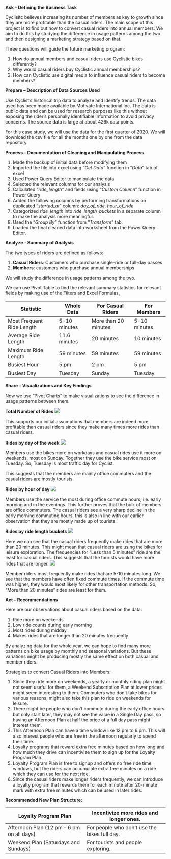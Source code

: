 **Ask – Defining the Business Task**

Cyclisitc believes increasing its number of members as key to growth since they are more profitable than the casual riders. The main scope of this project is to find out how to convert casual riders into annual members. We aim to do this by studying the difference in usage patterns among the two and then designing a marketing strategy based on that.

Three questions will guide the future marketing program:

1. How do annual members and casual riders use Cyclistic bikes differently?
2. Why would casual riders buy Cyclistic annual memberships?
3. How can Cyclistic use digital media to influence casual riders to become members?

**Prepare – Description of Data Sources Used**

Use Cyclist’s historical trip data to analyze and identify trends. The data used has been made available by Motivate International Inc. The data is public data and can be used for research purposes like this without exposing the rider’s personally identifiable information to avoid privacy concerns. The source data is large at about 426k data points.

For this case study, we will use the data for the first quarter of 2020. We will download the csv file for all the months one by one from the data repository.

**Process – Documentation of Cleaning and Manipulating Process**

1. Made the backup of initial data before modifying them
2. Imported the file into excel using “_Get Data_” function in “_Data_” tab of excel
3. Used Power Query Editor to manipulate the data
4. Selected the relevant columns for our analysis
5. Calculated “_ride_length”_ and fields using “_Custom Column_” function in Power Query
6. Added the following columns by performing transformations on duplicated “_started_at_” column: _day_of_ride, hour_of_ride_
7. Categorized _ride_length_ into _ride_length_buckets_ in a separate column to make the analysis more meaningful.
8. Used the “_Group By”_ function from “_Transform”_ tab.
9. Loaded the final cleaned data into worksheet from the Power Query Editor.

**Analyze – Summary of Analysis**

The two types of riders are defined as follows:

1. **Casual Riders**: Customers who purchase single-ride or full-day passes
2. **Members**: customers who purchase annual memberships

We will study the difference in usage patterns among the two.

We can use Pivot Table to find the relevant summary statistics for relevant fields by making use of the Filters and Excel Formulas,

| **Statistic** | **Whole Data** | **For Casual Riders** | **For Members** |
| --- | --- | --- | --- |
| Most Frequent Ride Length | 5-10 minutes | More than 20 minutes | 5-10 minutes |
| Average Ride Length | 11.6 minutes | 20 minutes | 10 minutes |
| Maximum Ride Length | 59 minutes | 59 minutes | 59 minutes |
| Busiest Hour | 5 pm | 2 pm | 5 pm |
| Busiest Day | Tuesday | Sunday | Tuesday |

**Share – Visualizations and Key Findings**

Now we use “Pivot Charts” to make visualizations to see the difference in usage patterns between them.

**Total Number of Rides**
![](https://github.com/harigovindr2003/projects/blob/main/Cyclistic%20Case%20Study/casual%20vs%20members.png)

This supports our initial assumptions that members are indeed more profitable than casual riders since they make many times more rides than casual riders.

**Rides by day of the week**
![](https://github.com/harigovindr2003/projects/blob/main/Cyclistic%20Case%20Study/distribution%20by%20day.png)

Members use the bikes more on workdays and casual rides use it more on weekends, most on Sunday. Together they use the bike service most on Tuesday. So, Tuesday is most traffic day for Cyclist.

This suggests that the members are mainly office commuters and the casual riders are mostly tourists.

**Rides by hour of day**
![](https://github.com/harigovindr2003/projects/blob/main/Cyclistic%20Case%20Study/distribution%20by%20hour.png)

Members use the service the most during office commute hours, i.e. early morning and in the evenings. This further proves that the bulk of members are office commuters. The casual riders see a very sharp decline in the early morning commuting hours, this is also in line with our earlier observation that they are mostly made up of tourists.

**Rides by ride length buckets**
![](https://github.com/harigovindr2003/projects/blob/main/Cyclistic%20Case%20Study/ride%20length%20bucket%20of%20casual%20riders.png)

Here we can see that the casual riders frequently make rides that are more than 20 minutes. This might mean that casual riders are using the bikes for leisure exploration. The frequencies for “Less than 5 minutes” ride are the least for casual riders. This suggests that the tourists would have more rides that are longer.
![](https://github.com/harigovindr2003/projects/blob/main/Cyclistic%20Case%20Study/ride%20length%20bucket%20of%20members.png)

Member riders most frequently make rides that are 5-10 minutes long. We see that the members have often fixed commute times. If the commute time was higher, they would most likely for other transportation methods. So, “More than 20 minutes” rides are least for them.

**Act – Recommendations**

Here are our observations about casual riders based on the data:

1. Ride more on weekends
2. Low ride counts during early morning
3. Most rides during midday
4. Makes rides that are longer than 20 minutes frequently

By analyzing data for the whole year, we can hope to find many more patterns on bike usage by monthly and seasonal variations. But these variations might be producing mostly the same effect on both casual and member riders.

Strategies to convert Casual Riders into Members:

1. Since they ride more on weekends, a yearly or monthly riding plan might not seem useful for them, a Weekend Subscription Plan at lower prices might seem interesting to them. Commuters who don’t take bikes for various reasons, might also take this plan to ride on weekends for leisure.
2. There might be people who don’t commute during the early office hours but only start later, they may not see the value in a Single Day pass, so having an Afternoon Plan at half the price of a full day pass might interest them.
3. This Afternoon Plan can have a time window like 12 pm to 6 pm. This will also interest people who are free in the afternoon regularly to spend their time.
4. Loyalty programs that reward extra free minutes based on how long and how much they drive can incentivize them to sign up for the Loyalty Program Plan.
5. Loyalty Program Plan is free to signup and offers no free ride time windows, but the riders can accumulate extra free minutes on a ride which they can use for the next ride.
6. Since the casual riders make longer riders frequently, we can introduce a loyalty program that rewards them for each minute after 20-minute mark with extra free minutes which can be used in later rides.

**Recommended New Plan Structure:**

| Loyalty Program Plan | Incentivize more rides and longer ones. |
| --- | --- |
| Afternoon Plan (12 pm – 6 pm on all days) | For people who don’t use the bikes full day. |
| Weekend Plan (Saturdays and Sundays) | For tourists and people exploring. |
